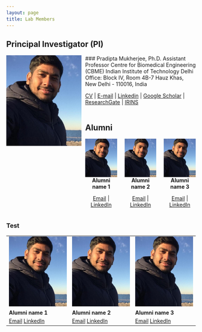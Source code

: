 ```yaml
---
layout: page
title: Lab Members
---
```


## Principal Investigator (PI)

<img style="float: left; margin:0 10px 10px 0" src="/images/Headshot_Mukherjee.jpg" width="200"/>
### Pradipta Mukherjee, Ph.D.   
Assistant Professor   
Centre for Biomedical Engineering (CBME)   
Indian Institute of Technology Delhi   
Office: Block IV, Room 4B-7   
Hauz Khas, New Delhi - 110016, India
  
[CV](/PDF/CV_PradiptaMukherjee.pdf) | [E-mail](mailto:pmukherjee@cbme.iitd.ac.in) |  [Linkedin](https://www.linkedin.com/in/pmukherjee-iitd/) | [Google Scholar](https://scholar.google.co.jp/citations?hl=en&user=MUwLzbEAAAAJ&view_op=list_works) | [ResearchGate](https://www.researchgate.net/profile/Pradipta-Mukherjee) | [IRINS](https://iitd.irins.org/profile/508557)
<br/>
<br/>

## Alumni


<div style="display:flex; justify-content:center; align-items:center;">
  <!-- Alumni 1 -->
  <div style="flex:1; text-align:center; margin-right:20px;">
    <img src="/images/Headshot_Mukherjee.jpg" alt="PI Image" style="display:block; margin:auto;">
    <strong>Alumni name 1</strong>
    <p><a href="mailto:alumni1@email.com">Email</a> | <a href="https://www.linkedin.com/in/alumni1">LinkedIn</a></p>
  </div>

  <!-- Alumni 2 -->
  <div style="flex:1; text-align:center; margin-right:20px;">
    <img src="/images/Headshot_Mukherjee.jpg" alt="PI Image" style="display:block; margin:auto;">
    <strong>Alumni name 2</strong>
    <p><a href="mailto:alumni2@email.com">Email</a> | <a href="https://www.linkedin.com/in/alumni2">LinkedIn</a></p>
  </div>

  <!-- Alumni 3 -->
  <div style="flex:1; text-align:center;">
    <img src="/images/Headshot_Mukherjee.jpg" alt="PI Image" style="display:block; margin:auto;">
    <strong>Alumni name 3</strong>
    <p><a href="mailto:alumni3@email.com">Email</a> | <a href="https://www.linkedin.com/in/alumni3">LinkedIn</a></p>
  </div>
</div>



### Test 

| | | |
|---|---|---|
| ![PI Image](/images/Headshot_Mukherjee.jpg) | ![PI Image](/images/Headshot_Mukherjee.jpg) | ![PI Image](/images/Headshot_Mukherjee.jpg) |
| **Alumni name 1** | **Alumni name 2** | **Alumni name 3** |
| [Email](mailto:alumni1@email.com) [LinkedIn](https://www.linkedin.com/in/alumni1) | [Email](mailto:alumni1@email.com) [LinkedIn](https://www.linkedin.com/in/alumni1) | [Email](mailto:alumni1@email.com) [LinkedIn](https://www.linkedin.com/in/alumni1) |


